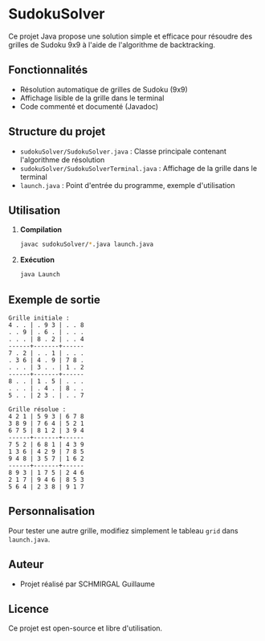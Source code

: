 # SudokuSolver

Ce projet Java propose une solution simple et efficace pour résoudre des grilles de Sudoku 9x9 à l'aide de l'algorithme de backtracking.

## Fonctionnalités
- Résolution automatique de grilles de Sudoku (9x9)
- Affichage lisible de la grille dans le terminal
- Code commenté et documenté (Javadoc)

## Structure du projet
- `sudokuSolver/SudokuSolver.java` : Classe principale contenant l'algorithme de résolution
- `sudokuSolver/SudokuSolverTerminal.java` : Affichage de la grille dans le terminal
- `launch.java` : Point d'entrée du programme, exemple d'utilisation

## Utilisation
1. **Compilation**
   ```sh
   javac sudokuSolver/*.java launch.java
   ```
2. **Exécution**
   ```sh
   java Launch
   ```

## Exemple de sortie
```
Grille initiale :
4 . . | . 9 3 | . . 8 
. . 9 | . 6 . | . . . 
. . . | 8 . 2 | . . 4 
------+-------+------
7 . 2 | . . 1 | . . . 
. 3 6 | 4 . 9 | 7 8 . 
. . . | 3 . . | 1 . 2 
------+-------+------
8 . . | 1 . 5 | . . .
. . . | . 4 . | 8 . .
5 . . | 2 3 . | . . 7

Grille résolue :
4 2 1 | 5 9 3 | 6 7 8
3 8 9 | 7 6 4 | 5 2 1
6 7 5 | 8 1 2 | 3 9 4
------+-------+------
7 5 2 | 6 8 1 | 4 3 9
1 3 6 | 4 2 9 | 7 8 5
9 4 8 | 3 5 7 | 1 6 2
------+-------+------
8 9 3 | 1 7 5 | 2 4 6
2 1 7 | 9 4 6 | 8 5 3
5 6 4 | 2 3 8 | 9 1 7
```

## Personnalisation
Pour tester une autre grille, modifiez simplement le tableau `grid` dans `launch.java`.

## Auteur
- Projet réalisé par SCHMIRGAL Guillaume

## Licence
Ce projet est open-source et libre d'utilisation.
